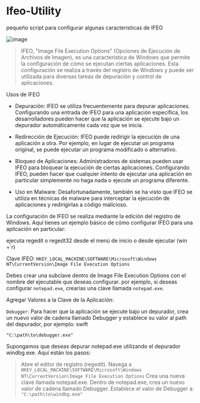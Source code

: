 # Ifeo-Utility
pequeño script para configurar algunas caracteristicas de IFEO

![image](https://github.com/LuSlower/Ifeo-Utility/assets/148411728/79676cb0-d2ef-4c3f-8a52-57a0b05bed39)

> IFEO, "Image File Execution Options" (Opciones de Ejecución de Archivos de Imagen), es una característica de Windows que permite la configuración de cómo se ejecutan ciertas aplicaciones. Esta configuración se realiza a través del registro de Windows y puede ser utilizada para diversas tareas de depuración y control de aplicaciones.

Usos de IFEO
* Depuración: IFEO se utiliza frecuentemente para depurar aplicaciones. Configurando una entrada de IFEO para una aplicación específica, los desarrolladores pueden hacer que la aplicación se ejecute bajo un depurador automáticamente cada vez que se inicia.

* Redirección de Ejecución: IFEO puede redirigir la ejecución de una aplicación a otra. Por ejemplo, en lugar de ejecutar un programa original, se puede ejecutar un programa modificado o alternativo.

* Bloqueo de Aplicaciones: Administradores de sistemas pueden usar IFEO para bloquear la ejecución de ciertas aplicaciones. Configurando IFEO, pueden hacer que cualquier intento de ejecutar una aplicación en particular simplemente no haga nada o ejecute un programa diferente.

* Uso en Malware: Desafortunadamente, también se ha visto que IFEO se utiliza en técnicas de malware para interceptar la ejecución de aplicaciones y redirigirlas a código malicioso.

La configuración de IFEO se realiza mediante la edición del registro de Windows. Aquí tienes un ejemplo básico de cómo configurar IFEO para una aplicación en particular:

ejecuta regedit o regedt32 desde el menú de inicio o desde ejecutar (win +`r)

Clave IFEO:
`HKEY_LOCAL_MACHINE\SOFTWARE\Microsoft\Windows NT\CurrentVersion\Image File Execution Options`

Debes crear una subclave dentro de Image File Execution Options con el nombre del ejecutable que deseas configurar. por ejemplo, si deseas configurar `notepad.exe`, crearías una clave llamada `notepad.exe`.

Agregar Valores a la Clave de la Aplicación:

`Debugger`: Para hacer que la aplicación se ejecute bajo un depurador, crea un nuevo valor de cadena llamado Debugger y establece su valor al path del depurador, por ejemplo:
swift

`"C:\path\to\debugger.exe"`

Supongamos que deseas depurar notepad.exe utilizando el depurador windbg.exe. Aquí están los pasos:

> Abre el editor de registro (regedit).
Navega a `HKEY_LOCAL_MACHINE\SOFTWARE\Microsoft\Windows NT\CurrentVersion\Image File Execution Options`
Crea una nueva clave llamada notepad.exe.
Dentro de notepad.exe, crea un nuevo valor de cadena llamado Debugger.
Establece el valor de Debugger a: `"C:\path\to\windbg.exe"`

